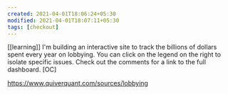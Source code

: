 ```yaml
---
created: 2021-04-01T18:06:24+05:30
modified: 2021-04-01T18:07:11+05:30
tags: [checkout]
---
```

[[learning]]
 I'm building an interactive site to track the billions of dollars spent every year on lobbying. You can click on the legend on the right to isolate specific issues. Check out the comments for a link to the full dashboard. [OC] 
 
 https://www.quiverquant.com/sources/lobbying
